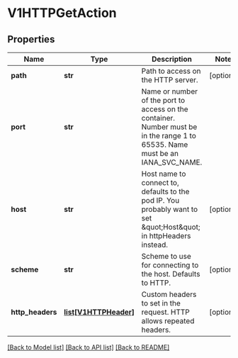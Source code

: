 # V1HTTPGetAction

## Properties
Name | Type | Description | Notes
------------ | ------------- | ------------- | -------------
**path** | **str** | Path to access on the HTTP server. | [optional] 
**port** | **str** | Name or number of the port to access on the container. Number must be in the range 1 to 65535. Name must be an IANA_SVC_NAME. | 
**host** | **str** | Host name to connect to, defaults to the pod IP. You probably want to set \&quot;Host\&quot; in httpHeaders instead. | [optional] 
**scheme** | **str** | Scheme to use for connecting to the host. Defaults to HTTP. | [optional] 
**http_headers** | [**list[V1HTTPHeader]**](V1HTTPHeader.md) | Custom headers to set in the request. HTTP allows repeated headers. | [optional] 

[[Back to Model list]](../README.md#documentation-for-models) [[Back to API list]](../README.md#documentation-for-api-endpoints) [[Back to README]](../README.md)


